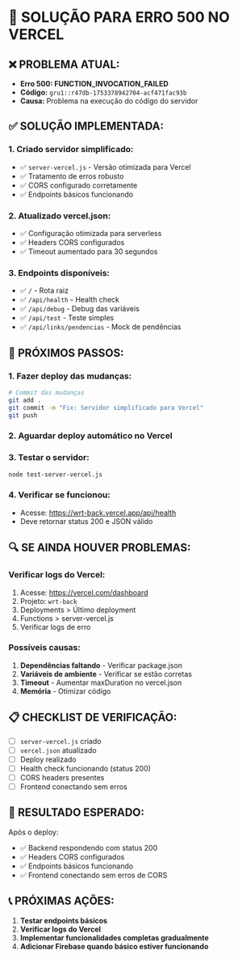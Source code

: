 # 🔧 SOLUÇÃO PARA ERRO 500 NO VERCEL

## ❌ PROBLEMA ATUAL:
- **Erro 500: FUNCTION_INVOCATION_FAILED**
- **Código:** `gru1::r47db-1753378942704-acf471fac93b`
- **Causa:** Problema na execução do código do servidor

## ✅ SOLUÇÃO IMPLEMENTADA:

### **1. Criado servidor simplificado:**
- ✅ `server-vercel.js` - Versão otimizada para Vercel
- ✅ Tratamento de erros robusto
- ✅ CORS configurado corretamente
- ✅ Endpoints básicos funcionando

### **2. Atualizado vercel.json:**
- ✅ Configuração otimizada para serverless
- ✅ Headers CORS configurados
- ✅ Timeout aumentado para 30 segundos

### **3. Endpoints disponíveis:**
- ✅ `/` - Rota raiz
- ✅ `/api/health` - Health check
- ✅ `/api/debug` - Debug das variáveis
- ✅ `/api/test` - Teste simples
- ✅ `/api/links/pendencias` - Mock de pendências

## 🚀 PRÓXIMOS PASSOS:

### **1. Fazer deploy das mudanças:**
```bash
# Commit das mudanças
git add .
git commit -m "Fix: Servidor simplificado para Vercel"
git push
```

### **2. Aguardar deploy automático no Vercel**

### **3. Testar o servidor:**
```bash
node test-server-vercel.js
```

### **4. Verificar se funcionou:**
- Acesse: https://wrt-back.vercel.app/api/health
- Deve retornar status 200 e JSON válido

## 🔍 SE AINDA HOUVER PROBLEMAS:

### **Verificar logs do Vercel:**
1. Acesse: https://vercel.com/dashboard
2. Projeto: `wrt-back`
3. Deployments > Último deployment
4. Functions > server-vercel.js
5. Verificar logs de erro

### **Possíveis causas:**
1. **Dependências faltando** - Verificar package.json
2. **Variáveis de ambiente** - Verificar se estão corretas
3. **Timeout** - Aumentar maxDuration no vercel.json
4. **Memória** - Otimizar código

## 📋 CHECKLIST DE VERIFICAÇÃO:

- [ ] `server-vercel.js` criado
- [ ] `vercel.json` atualizado
- [ ] Deploy realizado
- [ ] Health check funcionando (status 200)
- [ ] CORS headers presentes
- [ ] Frontend conectando sem erros

## 🎯 RESULTADO ESPERADO:

Após o deploy:
- ✅ Backend respondendo com status 200
- ✅ Headers CORS configurados
- ✅ Endpoints básicos funcionando
- ✅ Frontend conectando sem erros de CORS

## 📞 PRÓXIMAS AÇÕES:

1. **Testar endpoints básicos**
2. **Verificar logs do Vercel**
3. **Implementar funcionalidades completas gradualmente**
4. **Adicionar Firebase quando básico estiver funcionando** 